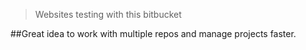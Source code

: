 >Websites testing with this bitbucket 

##Great idea to work with multiple repos and manage projects faster.
